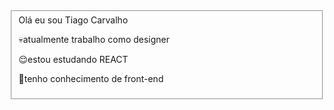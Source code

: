<fieldset>
<div>
Olá eu sou Tiago Carvalho 

💀atualmente trabalho como designer

😌estou estudando REACT

🫡tenho conhecimento de front-end
</div>

</fieldset>

<a href="https://instagram.com/tiago.carvalhos_1.0?igshid=OGQ5ZDc2ODk2ZA==">